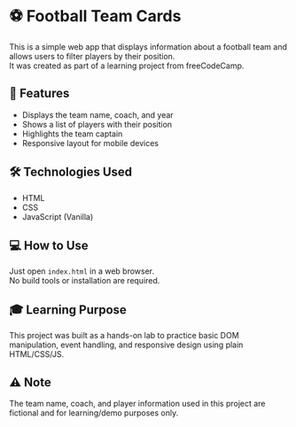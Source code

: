 # ⚽ Football Team Cards

This is a simple web app that displays information about a football team and allows users to filter players by their position.  
It was created as part of a learning project from freeCodeCamp.

## 📌 Features

- Displays the team name, coach, and year
- Shows a list of players with their position
- Highlights the team captain
- Responsive layout for mobile devices

## 🛠️ Technologies Used

- HTML
- CSS
- JavaScript (Vanilla)

## 💻 How to Use

Just open `index.html` in a web browser.  
No build tools or installation are required.

## 🎓 Learning Purpose

This project was built as a hands-on lab to practice basic DOM manipulation, event handling, and responsive design using plain HTML/CSS/JS.

## ⚠️ Note

The team name, coach, and player information used in this project are fictional and for learning/demo purposes only.
